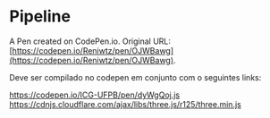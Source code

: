 # Pipeline

A Pen created on CodePen.io. Original URL: [https://codepen.io/Reniwtz/pen/OJWBawg](https://codepen.io/Reniwtz/pen/OJWBawg).

Deve ser compilado no codepen em conjunto com o seguintes links:

https://codepen.io/ICG-UFPB/pen/dyWgQoj.js <br>
https://cdnjs.cloudflare.com/ajax/libs/three.js/r125/three.min.js


